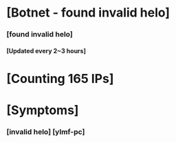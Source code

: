 # [Botnet - found invalid helo]
### [found invalid helo]
#### [Updated every 2~3 hours]

# [Counting 165 IPs]

# [Symptoms] 
###   [invalid helo] [ylmf-pc]
